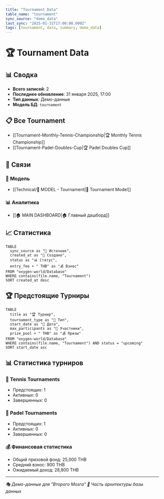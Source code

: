 ```yaml
---
title: "Tournament Data"
table_name: "tournament"
sync_source: "demo_data"
last_sync: "2025-01-31T17:00:00.000Z"
tags: [tournament, data, summary, demo_data]
---
```


# 🏆 Tournament Data

## 📊 Сводка

- **Всего записей**: 2
- **Последнее обновление**: 31 января 2025, 17:00
- **Тип данных**: Демо-данные
- **Модель БД**: `tournament`

## 📋 Все Tournament

- [[Tournament-Monthly-Tennis-Championship|🏆 Monthly Tennis Championship]]
- [[Tournament-Padel-Doubles-Cup|🏆 Padel Doubles Cup]]

## 🔗 Связи

### 🧠 **Модель**
- [[Technical/🧠 MODEL - Tournament|🧠 Tournament Model]]

### 📊 **Аналитика**
- [[🏠 MAIN DASHBOARD|🏠 Главный дашборд]]

## 📈 **Статистика**

```dataview
TABLE
  sync_source as "🔗 Источник",
  created_at as "📅 Создано",
  status as "📊 Статус",
  entry_fee + " THB" as "💰 Взнос"
FROM "oxygen-world/Database"
WHERE contains(file.name, "Tournament")
SORT created_at desc
```

## 🏆 **Предстоящие Турниры**

```dataview
TABLE
  title as "🏆 Турнир",
  tournament_type as "🎾 Тип",
  start_date as "📅 Дата",
  max_participants as "👥 Участники",
  prize_pool + " THB" as "💰 Призы"
FROM "oxygen-world/Database"
WHERE contains(file.name, "Tournament") AND status = "upcoming"
SORT start_date asc
```

## 📊 **Статистика турниров**

### 🎾 **Tennis Tournaments**
- Предстоящих: 1
- Активных: 0
- Завершенных: 0

### 🏓 **Padel Tournaments**
- Предстоящих: 1
- Активных: 0
- Завершенных: 0

### 💰 **Финансовая статистика**
- Общий призовой фонд: 25,000 THB
- Средний взнос: 900 THB
- Ожидаемый доход: 28,800 THB

---

*🎭 Демо-данные для "Второго Мозга"*
*🧠 Часть архитектуры базы данных*
